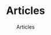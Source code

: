 ---
layout: page
title: Articles
subtitle: Articles
ref: articles
lang: en
permalink: /articles-en/
---